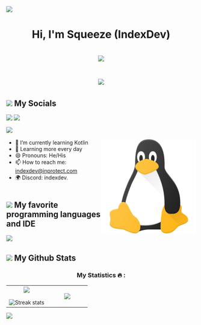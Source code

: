 <img src="https://user-images.githubusercontent.com/73097560/115834477-dbab4500-a447-11eb-908a-139a6edaec5c.gif">

<h1 align="center"><b> Hi, I'm Squeeze (IndexDev) </b>

<p align="center">
  <a href="https://github.com/DenverCoder1/readme-typing-svg"><img src="https://readme-typing-svg.herokuapp.com?Passionate=About+Arogramming&color=cyan&size=25&center=true&vCenter=true&width=600&height=100&lines=Pocketmine+Developer,;Spigot,+Paper,+and+BungeeCord+Developer,;Cybersecurity+Lover,;PHP+and+Java+Developer,;Active+Developer,;Passionate+About+Football..&hearts;++,;19+Years,;Mexican..<3,;Love+to+learn+new+stuffs..<3"></a>
</p>

<img src="https://github.com/user-attachments/assets/293a1e9b-4eee-4cd8-9372-ca7aceb51ebd" height="300">


<h2><img src="https://media.giphy.com/media/2Wg89Ea84IMmkxMngo/giphy.gif" height="20"> My Socials</h2>
<p>
  <a href="mailto:indexdev@inprotect.com" target="_blank"><img height="28" src = "https://img.shields.io/badge/gmail-c14438?&style=for-the-badge&logo=gmail&logoColor=white"></a>
  <a href="discord:discord.com/indexdev." target="_blue"><img height="28" src = "https://img.shields.io/badge/discord-c14438?&style=for-the-badge&logo=discord&logoColor=white"></a>
  <div align="justify">
  
[![](https://visitcount.itsvg.in/api?id=1010nishant&icon=3&color=6)](https://visitcount.itsvg.in)
  
</div>
</p>

<img align ="right" src = "https://raw.githubusercontent.com/pratik-kale20/pratik-kale20/main/linux.png" width="250" height="250">

- 🌱 I’m currently learning Kotlin
- 🤔 Learning more every day
- 😄 Pronouns: He/His
- 📫 How to reach me: indexdev@inprotect.com
- 🌍​ Discord: indexdev.
<br></br>

<h2><img src="https://media.giphy.com/media/VdoIFLsMIlwzfKD520/giphy.gif" height="20"> My favorite programming languages and IDE

</h2>                                                                                                                       

<p align="">
  <a href="https://skillicons.dev">
    <img src="https://skillicons.dev/icons?i=php,css,html,python,javascript,mongodb,linux,vscode&perline=14" />
  </a>
</p>

<h2><img src="https://media.giphy.com/media/cj87CxfRtrUifF3Ryk/giphy.gif" height="25"> My Github Stats</h2>

<h3 align="center">My Statistics 🔥 :</h3>
<p align="center">
<table align="center">
<tr border="none">
<td width="50%" align="center">
  
  <img  align="center"  src="https://github-readme-stats.vercel.app/api?username=Indexa2&theme=dark&show_icons=true&count_private=true" />
  <br></br>
  <img  title="🔥 Get streak stats for your profile at git.io/streak-stats" alt="Streak stats" src="https://github-readme-streak-stats.herokuapp.com/?user=Lyvaris&theme=dark&hide_border=false" />
</td>
<td width="50%" align="center">

  <img  align="center"  src="https://github-readme-stats.anuraghazra1.vercel.app/api/top-langs/?username=Indexa2&theme=dark&hide_border=false&no-bg=true&no-frame=true&langs_count=10"/>
  
  </td>
</tr>
</table>
<img src="https://user-images.githubusercontent.com/73097560/115834477-dbab4500-a447-11eb-908a-139a6edaec5c.gif">
